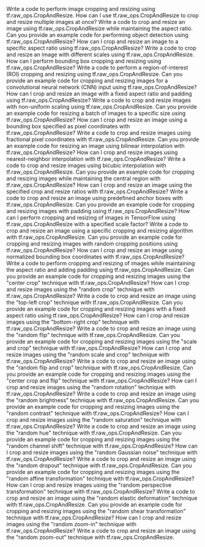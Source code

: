 Write a code to perform image cropping and resizing using tf.raw_ops.CropAndResize.
How can I use tf.raw_ops.CropAndResize to crop and resize multiple images at once?
Write a code to crop and resize an image using tf.raw_ops.CropAndResize while maintaining the aspect ratio.
Can you provide an example code for performing object detection using tf.raw_ops.CropAndResize?
How can I crop and resize an image to a specific aspect ratio using tf.raw_ops.CropAndResize?
Write a code to crop and resize an image with different scales using tf.raw_ops.CropAndResize.
How can I perform bounding box cropping and resizing using tf.raw_ops.CropAndResize?
Write a code to perform a region-of-interest (ROI) cropping and resizing using tf.raw_ops.CropAndResize.
Can you provide an example code for cropping and resizing images for a convolutional neural network (CNN) input using tf.raw_ops.CropAndResize?
How can I crop and resize an image with a fixed aspect ratio and padding using tf.raw_ops.CropAndResize?
Write a code to crop and resize images with non-uniform scaling using tf.raw_ops.CropAndResize.
Can you provide an example code for resizing a batch of images to a specific size using tf.raw_ops.CropAndResize?
How can I crop and resize an image using a bounding box specified as pixel coordinates with tf.raw_ops.CropAndResize?
Write a code to crop and resize images using fractional pixel coordinates with tf.raw_ops.CropAndResize.
Can you provide an example code for resizing an image using bilinear interpolation with tf.raw_ops.CropAndResize?
How can I crop and resize images using nearest-neighbor interpolation with tf.raw_ops.CropAndResize?
Write a code to crop and resize images using bicubic interpolation with tf.raw_ops.CropAndResize.
Can you provide an example code for cropping and resizing images while maintaining the central region with tf.raw_ops.CropAndResize?
How can I crop and resize an image using the specified crop and resize ratios with tf.raw_ops.CropAndResize?
Write a code to crop and resize an image using predefined anchor boxes with tf.raw_ops.CropAndResize.
Can you provide an example code for cropping and resizing images with padding using tf.raw_ops.CropAndResize?
How can I perform cropping and resizing of images in TensorFlow using tf.raw_ops.CropAndResize with a specified scale factor?
Write a code to crop and resize an image using a specific cropping and resizing algorithm with tf.raw_ops.CropAndResize.
Can you provide an example code for cropping and resizing images with random cropping positions using tf.raw_ops.CropAndResize?
How can I crop and resize an image using normalized bounding box coordinates with tf.raw_ops.CropAndResize?
Write a code to perform cropping and resizing of images while maintaining the aspect ratio and adding padding using tf.raw_ops.CropAndResize.
Can you provide an example code for cropping and resizing images using the "center crop" technique with tf.raw_ops.CropAndResize?
How can I crop and resize images using the "random crop" technique with tf.raw_ops.CropAndResize?
Write a code to crop and resize an image using the "top-left crop" technique with tf.raw_ops.CropAndResize.
Can you provide an example code for cropping and resizing images with a fixed aspect ratio using tf.raw_ops.CropAndResize?
How can I crop and resize images using the "bottom-right crop" technique with tf.raw_ops.CropAndResize?
Write a code to crop and resize an image using the "random flip" technique with tf.raw_ops.CropAndResize.
Can you provide an example code for cropping and resizing images using the "scale and crop" technique with tf.raw_ops.CropAndResize?
How can I crop and resize images using the "random scale and crop" technique with tf.raw_ops.CropAndResize?
Write a code to crop and resize an image using the "random flip and crop" technique with tf.raw_ops.CropAndResize.
Can you provide an example code for cropping and resizing images using the "center crop and flip" technique with tf.raw_ops.CropAndResize?
How can I crop and resize images using the "random rotation" technique with tf.raw_ops.CropAndResize?
Write a code to crop and resize an image using the "random brightness" technique with tf.raw_ops.CropAndResize.
Can you provide an example code for cropping and resizing images using the "random contrast" technique with tf.raw_ops.CropAndResize?
How can I crop and resize images using the "random saturation" technique with tf.raw_ops.CropAndResize?
Write a code to crop and resize an image using the "random hue" technique with tf.raw_ops.CropAndResize.
Can you provide an example code for cropping and resizing images using the "random channel shift" technique with tf.raw_ops.CropAndResize?
How can I crop and resize images using the "random Gaussian noise" technique with tf.raw_ops.CropAndResize?
Write a code to crop and resize an image using the "random dropout" technique with tf.raw_ops.CropAndResize.
Can you provide an example code for cropping and resizing images using the "random affine transformation" technique with tf.raw_ops.CropAndResize?
How can I crop and resize images using the "random perspective transformation" technique with tf.raw_ops.CropAndResize?
Write a code to crop and resize an image using the "random elastic deformation" technique with tf.raw_ops.CropAndResize.
Can you provide an example code for cropping and resizing images using the "random shear transformation" technique with tf.raw_ops.CropAndResize?
How can I crop and resize images using the "random zoom-in" technique with tf.raw_ops.CropAndResize?
Write a code to crop and resize an image using the "random zoom-out" technique with tf.raw_ops.CropAndResize.